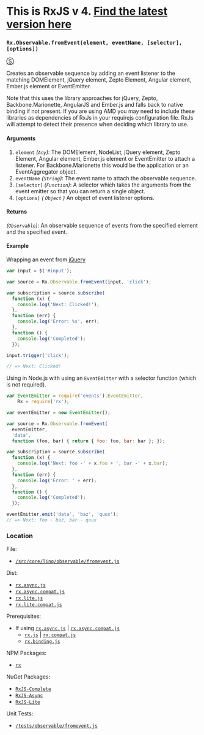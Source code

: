 # This is RxJS v 4. [Find the latest version here](https://github.com/reactivex/rxjs)
### `Rx.Observable.fromEvent(element, eventName, [selector], [options])`
[&#x24C8;](https://github.com/Reactive-Extensions/RxJS/blob/master/src/core/linq/observable/fromevent.js "View in source")

Creates an observable sequence by adding an event listener to the matching DOMElement, jQuery element, Zepto Element, Angular element, Ember.js element or EventEmitter.

Note that this uses the library approaches for jQuery, Zepto, Backbone.Marionette, AngularJS and Ember.js and falls back to native binding if not present. If you are using AMD you may need to include these libraries as dependencies of RxJs in your requirejs configuration file. RxJs will attempt to detect their presence when deciding which library to use.

#### Arguments
1. `element` *(`Any`)*: The DOMElement, NodeList, jQuery element, Zepto Element, Angular element, Ember.js element or EventEmitter to attach a listener. For Backbone.Marionette this would be the application or an EventAggregator object.
2. `eventName` *(`String`)*: The event name to attach the observable sequence.
3. `[selector]` *(`Function`)*: A selector which takes the arguments from the event emitter so that you can return a single object.
4. `[options]` *( `Object` )* An object of event listener options.

#### Returns
*(`Observable`)*: An observable sequence of events from the specified element and the specified event.

#### Example

Wrapping an event from [jQuery](http://jquery.com)

```js
var input = $('#input');

var source = Rx.Observable.fromEvent(input, 'click');

var subscription = source.subscribe(
  function (x) {
    console.log('Next: Clicked!');
  },
  function (err) {
    console.log('Error: %s', err);
  },
  function () {
    console.log('Completed');
  });

input.trigger('click');

// => Next: Clicked!
```


Using in Node.js with using an `EventEmitter` with a selector function (which is not required).

```js
var EventEmitter = require('events').EventEmitter,
    Rx = require('rx');

var eventEmitter = new EventEmitter();

var source = Rx.Observable.fromEvent(
  eventEmitter,
  'data',
  function (foo, bar) { return { foo: foo, bar: bar }; });

var subscription = source.subscribe(
  function (x) {
    console.log('Next: foo -' + x.foo + ', bar -' + x.bar);
  },
  function (err) {
    console.log('Error: ' + err);
  },
  function () {
    console.log('Completed');
  });

eventEmitter.emit('data', 'baz', 'quux');
// => Next: foo - baz, bar - quux
```

### Location

File:
- [`/src/core/linq/observable/fromevent.js`](https://github.com/Reactive-Extensions/RxJS/blob/master/src/core/linq/observable/fromevent.js)

Dist:
- [`rx.async.js`](https://github.com/Reactive-Extensions/RxJS/blob/master/dist/rx.async.js)
- [`rx.async.compat.js`](https://github.com/Reactive-Extensions/RxJS/blob/master/dist/rx.async.compat.js)
- [`rx.lite.js`](https://github.com/Reactive-Extensions/RxJS/blob/master/dist/rx.lite.js)
- [`rx.lite.compat.js`](https://github.com/Reactive-Extensions/RxJS/blob/master/dist/rx.lite.compat.js)

Prerequisites:
- If using [`rx.async.js`](https://github.com/Reactive-Extensions/RxJS/blob/master/dist/rx.async.js) | [`rx.async.compat.js`](https://github.com/Reactive-Extensions/RxJS/blob/master/dist/rx.async.compat.js)
    - [`rx.js`](https://github.com/Reactive-Extensions/RxJS/blob/master/dist/rx.js) | [`rx.compat.js`](https://github.com/Reactive-Extensions/RxJS/blob/master/dist/rx.compat.js)
    - [`rx.binding.js`](https://github.com/Reactive-Extensions/RxJS/blob/master/dist/rx.binding.js)

NPM Packages:
- [`rx`](https://www.npmjs.org/package/rx)

NuGet Packages:
- [`RxJS-Complete`](http://www.nuget.org/packages/RxJS-Complete)
- [`RxJS-Async`](http://www.nuget.org/packages/RxJS-Async)
- [`RxJS-Lite`](http://www.nuget.org/packages/RxJS-Lite/)

Unit Tests:
- [`/tests/observable/fromevent.js`](https://github.com/Reactive-Extensions/RxJS/blob/master/tests/observable/fromevent.js)
